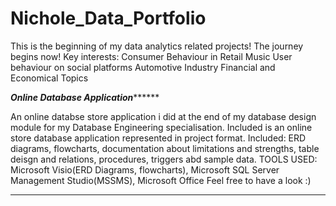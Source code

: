 # Nichole_Data_Portfolio
This is the beginning of my data analytics related projects!
The journey begins now!
Key interests:  Consumer Behaviour in Retail
                Music
                User behaviour on social platforms
                Automotive Industry
                Financial and Economical Topics
                
***Online Database Application*********

An online databse store application i did at the end of my database design module for my Database Engineering specialisation.
Included is an online store database application represented in project format.
Included: ERD diagrams, flowcharts, documentation about limitations and strengths, table deisgn and relations, procedures, triggers abd sample data.
TOOLS USED: Microsoft Visio(ERD Diagrams, flowcharts), Microsoft SQL Server Management Studio(MSSMS), Microsoft Office
Feel free to have a look :)

*****************************************
